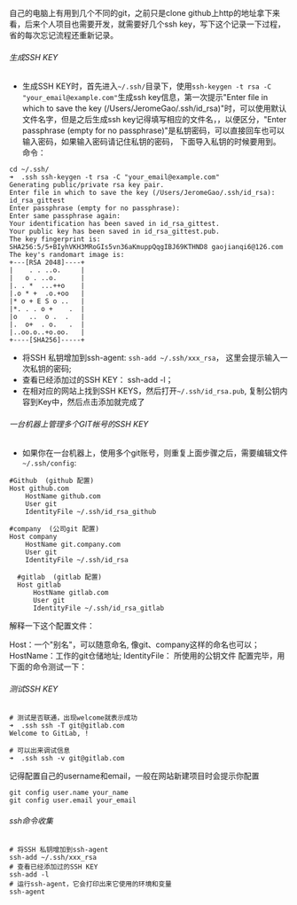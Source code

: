 自己的电脑上有用到几个不同的git，之前只是clone github上http的地址拿下来看，后来个人项目也需要开发，就需要好几个ssh key，写下这个记录一下过程，省的每次忘记流程还重新记录。

###### 生成SSH KEY
- 生成SSH KEY时，首先进入`~/.ssh/`目录下，使用`ssh-keygen -t rsa -C "your_email@example.com"`生成ssh key信息，第一次提示"Enter file in which to save the key (/Users/JeromeGao/.ssh/id_rsa)"时，可以使用默认文件名字，但是之后生成ssh key记得填写相应的文件名，，以便区分，"Enter passphrase (empty for no passphrase)"是私钥密码，可以直接回车也可以输入密码，如果输入密码请记住私钥的密码， 下面导入私钥的时候要用到。
命令：
```
cd ~/.ssh/
➜  .ssh ssh-keygen -t rsa -C "your_email@example.com"
Generating public/private rsa key pair.
Enter file in which to save the key (/Users/JeromeGao/.ssh/id_rsa): id_rsa_gittest
Enter passphrase (empty for no passphrase):
Enter same passphrase again:
Your identification has been saved in id_rsa_gittest.
Your public key has been saved in id_rsa_gittest.pub.
The key fingerprint is:
SHA256:5/5+BIyhVKH3MRoGIs5vn36aKmuppQqgIBJ69KTHND8 gaojianqi6@126.com
The key's randomart image is:
+---[RSA 2048]----+
|    . . ..o.     |
|   o . ..o.      |
|. . *  ...++o    |
|.o * +  .o.+oo   |
|* o + E S o ..   |
|*. . . o +    .  |
|o   ..  o .  .   |
|.  o+  . o.   .  |
|..oo.o..+o.oo.   |
+----[SHA256]-----+
```
- 将SSH 私钥增加到ssh-agent: `ssh-add ~/.ssh/xxx_rsa`， 这里会提示输入一次私钥的密码;
- 查看已经添加过的SSH KEY： ssh-add -l；
- 在相对应的网站上找到SSH KEYS，然后打开`~/.ssh/id_rsa.pub`, 复制公钥内容到Key中，然后点击添加就完成了

###### 一台机器上管理多个GIT帐号的SSH KEY
- 如果你在一台机器上，使用多个git账号，则重复上面步骤之后，需要编辑文件`~/.ssh/config`:
```
#Github  (github 配置)
Host github.com
    HostName github.com
    User git
    IdentityFile ~/.ssh/id_rsa_github

#company  (公司git 配置)
Host company
    HostName git.company.com
    User git
    IdentityFile ~/.ssh/id_rsa

  #gitlab  (gitlab 配置)
  Host gitlab
      HostName gitlab.com
      User git
      IdentityFile ~/.ssh/id_rsa_gitlab
```
解释一下这个配置文件：

Host：一个"别名"，可以随意命名, 像git、company这样的命名也可以；
HostName：工作的git仓储地址;
IdentityFile： 所使用的公钥文件
配置完毕，用下面的命令测试一下：

###### 测试SSH KEY
```
# 测试是否联通，出现welcome就表示成功
➜  .ssh ssh -T git@gitlab.com
Welcome to GitLab, !

# 可以出来调试信息
➜  .ssh ssh -v git@gitlab.com
```

记得配置自己的username和email，一般在网站新建项目时会提示你配置
```
git config user.name your_name
git config user.email your_email
```
###### ssh命令收集
```
# 将SSH 私钥增加到ssh-agent
ssh-add ~/.ssh/xxx_rsa
# 查看已经添加过的SSH KEY
ssh-add -l
# 运行ssh-agent，它会打印出来它使用的环境和变量
ssh-agent
```
